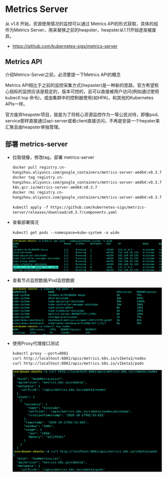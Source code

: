 # Metrics Server

从 v1.8 开始，资源使用情况的监控可以通过 Metrics API的形式获取，具体的组件为Metrics Server，用来替换之前的heapster，heapster从1.11开始逐渐被废弃。

- <https://github.com/kubernetes-sigs/metrics-server>

## Metrics API

介绍Metrics-Server之前，必须要提一下Metrics API的概念

Metrics API相比于之前的监控采集方式(hepaster)是一种新的思路，官方希望核心指标的监控应该是稳定的，版本可控的，且可以直接被用户访问(例如通过使用 kubectl top 命令)，或由集群中的控制器使用(如HPA)，和其他的Kubernetes APIs一样。

官方废弃heapster项目，就是为了将核心资源监控作为一等公民对待，即像pod、service那样直接通过api-server或者client直接访问，不再是安装一个hepater来汇聚且由heapster单独管理。

## 部署 metrics-server

- 拉取镜像，修改tag，部署 metrics-server

    ``` shell
    docker pull registry.cn-hangzhou.aliyuncs.com/google_containers/metrics-server-amd64:v0.3.7
    docker tag registry.cn-hangzhou.aliyuncs.com/google_containers/metrics-server-amd64:v0.3.7 k8s.gcr.io/metrics-server-amd64:v0.3.7
    docker rmi registry.cn-hangzhou.aliyuncs.com/google_containers/metrics-server-amd64:v0.3.7

    kubectl apply -f https://github.com/kubernetes-sigs/metrics-server/releases/download/v0.3.7/components.yaml
    ```

- 查看部署情况

    `kubectl get pods --namespace=kube-system -o wide`

    ![metrics-server-1](./images/metrics-server-1.png)

- 查看节点监控数据/Pod监控数据

    ![metrics-server-2](./images/metrics-server-2.png)

- 使用Proxy代理接口测试

    ```shell
    kubectl proxy --port=8081
    curl http://localhost:8081/apis/metrics.k8s.io/v1beta1/nodes
    curl http://localhost:8081/apis/metrics.k8s.io/v1beta1/pods
    ```

    ![metrics-server-3](./images/metrics-server-3.png)
